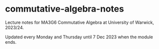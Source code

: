 # commutative-algebra-notes
Lecture notes for MA3G6 Commutative Algebra at University of Warwick, 2023/24.

Updated every Monday and Thursday until 7 Dec 2023 when the module ends.